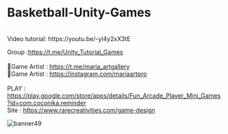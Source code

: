 # Basketball-Unity-Games
<br />
Video tutorial: https://youtu.be/-yl4y2xX3tE <br />

Group :https://t.me/Unity_Tutorial_Games<br /><br />
🎨Game Artist : https://t.me/maria_artgallery<br />
🎨Game Artist : https://instagram.com/mariaartpro  <br /><br />
PLAY : https://play.google.com/store/apps/details/Fun_Arcade_Player_Mini_Games?id=com.coconika.reminder<br />
Site : https://www.rarecreativities.com/game-design <br />


![banner49](https://user-images.githubusercontent.com/83016119/221427946-ace91b9f-215f-49f9-830b-f0895996c7eb.png)
